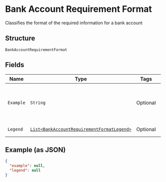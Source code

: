 
# Bank Account Requirement Format

Classifies the format of the required information for a bank account

## Structure

`BankAccountRequirementFormat`

## Fields

| Name | Type | Tags | Description | Getter | Setter |
|  --- | --- | --- | --- | --- | --- |
| `Example` | `String` | Optional | Example of a requirement generated from the validator(s) | String getExample() | setExample(String example) |
| `Legend` | [`List<BankAccountRequirementFormatLegend>`](../../doc/models/bank-account-requirement-format-legend.md) | Optional | - | List<BankAccountRequirementFormatLegend> getLegend() | setLegend(List<BankAccountRequirementFormatLegend> legend) |

## Example (as JSON)

```json
{
  "example": null,
  "legend": null
}
```

